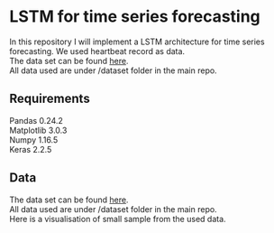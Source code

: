 # LSTM for time series forecasting

In this repository I will implement a LSTM architecture for time series forecasting. We used heartbeat record as data.
<br/>
The data set can be found [here](http://www.timeseriesclassification.com/description.php?Dataset=ECG5000).
<br/>
All data used are under /dataset folder in the main repo.

## Requirements

Pandas 0.24.2
<br/>
Matplotlib 3.0.3
<br/>
Numpy 1.16.5
<br/>
Keras 2.2.5
<br/>

## Data
The data set can be found [here](http://www.timeseriesclassification.com/description.php?Dataset=ECG5000).
<br/>
All data used are under /dataset folder in the main repo.
<br/> 
Here is a visualisation of small sample from the used data.
<br/>
